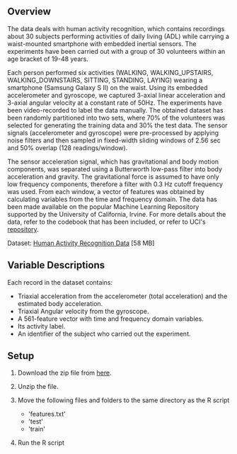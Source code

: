 ## Overview

The data deals with human activity recognition, which contains recordings about 30 subjects performing activities of daily living (ADL) while carrying a waist-mounted smartphone with embedded inertial sensors. The experiments have been carried out with a group of 30 volunteers within an age bracket of 19-48 years. 

Each person performed six activities (WALKING, WALKING_UPSTAIRS, WALKING_DOWNSTAIRS, SITTING, STANDING, LAYING) wearing a smartphone (Samsung Galaxy S II) on the waist. Using its embedded accelerometer and gyroscope, we captured 3-axial linear acceleration and 3-axial angular velocity at a constant rate of 50Hz. The experiments have been video-recorded to label the data manually. The obtained dataset has been randomly partitioned into two sets, where 70% of the volunteers was selected for generating the training data and 30% the test data. The sensor signals (accelerometer and gyroscope) were pre-processed by applying noise filters and then sampled in fixed-width sliding windows of 2.56 sec and 50% overlap (128 readings/window). 

The sensor acceleration signal, which has gravitational and body motion components, was separated using a Butterworth low-pass filter into body acceleration and gravity. The gravitational force is assumed to have only low frequency components, therefore a filter with 0.3 Hz cutoff frequency was used. From each window, a vector of features was obtained by calculating variables from the time and frequency domain. The data has been made available on the popular Machine Learning Repository supported by the University of California, Irvine. For more details about the data, refer to the codebook that has been included, or refer to UCI's [repository](https://archive.ics.uci.edu/ml/datasets/human+activity+recognition+using+smartphones).

Dataset: [Human Activity Recognition Data](https://archive.ics.uci.edu/ml/machine-learning-databases/00240/UCI%20HAR%20Dataset.zip) [58 MB]

## Variable Descriptions

Each record in the dataset contains:  
- Triaxial acceleration from the accelerometer (total acceleration) and the estimated body acceleration. 
- Triaxial Angular velocity from the gyroscope. 
- A 561-feature vector with time and frequency domain variables. 
- Its activity label. 
- An identifier of the subject who carried out the experiment.

## Setup

1. Download the zip file from [here](https://d396qusza40orc.cloudfront.net/getdata%2Fprojectfiles%2FUCI%20HAR%20Dataset.zip "Data").
2. Unzip the file.
3. Move the following files and folders to the same directory as the R script

    - 'features.txt'
    - 'test'
    - 'train'
4. Run the R script
